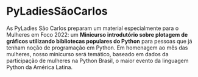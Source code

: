 # PyLadiesSãoCarlos

As PyLadies São Carlos preparam um material especialmente para o Mulheres em Foco 2022: um **Minicurso introdutório sobre plotagem de gráficos utilizando bibliotecas populares do Python** para pessoas que já tenham noção de programação em Python.
Em homenagem ao mês das mulheres, nosso minicurso será temático, baseado em dados da participação de mulheres na Python Brasil, o maior evento da linguagem Python da América Latina.
